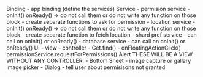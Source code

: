 Binding
    - app binding (define the services)
Service
    - permision service
        - onInit() onReady() => do not call them or do not write any function on those block
        - create separate functions to ask for permission
    - location service
        - onInit() onReady() => do not call them or do not write any function on those block
        - create separate function to fetch location
    - shard pref service
        - can call on onInit() or onReady()
    - database service
        - can call on onInit() or onReady()
UI
    - view
    - controller
        - Get.find<NameOfTheService>()
        - onFloatingActionClick()
            permissionService.requestForPermissions()
Alert
    THESE WILL BE A VIEW. WITHOUT ANY CONTROLLER.
    - Bottom Sheet
        - image capture or gallary image picker
    - Dialog
        - tell user about permisisons not granted

